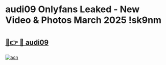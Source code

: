 # audi09 Onlyfans Leaked - New Video & Photos March 2025 !sk9nm

# <h2><a href="https://i9i1uq.iuczelnia.edu.pl?title=audi09&ref=sk9nm">🔗👉 🔴 audi09</a></h2>

[![acn](https://github.com/user-attachments/assets/0f9c940e-d8b0-45ae-aac7-cd30a18b3e1c)](https://i9i1uq.iuczelnia.edu.pl?title=audi09&ref=sk9nm)

